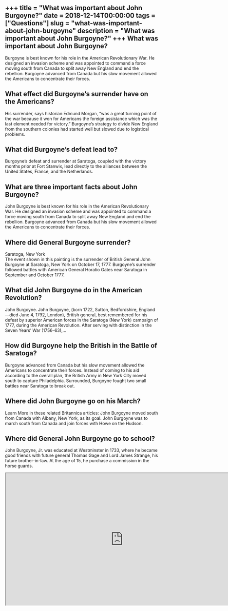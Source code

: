 +++
title = "What was important about John Burgoyne?"
date = 2018-12-14T00:00:00
tags = ["Questions"]
slug = "what-was-important-about-john-burgoyne"
description = "What was important about John Burgoyne?"
+++
What was important about John Burgoyne?
---------------------------------------

Burgoyne is best known for his role in the American Revolutionary War. He designed an invasion scheme and was appointed to command a force moving south from Canada to split away New England and end the rebellion. Burgoyne advanced from Canada but his slow movement allowed the Americans to concentrate their forces.

What effect did Burgoyne’s surrender have on the Americans?
-----------------------------------------------------------

His surrender, says historian Edmund Morgan, “was a great turning point of the war because it won for Americans the foreign assistance which was the last element needed for victory.” Burgoyne’s strategy to divide New England from the southern colonies had started well but slowed due to logistical problems.

What did Burgoyne’s defeat lead to?
-----------------------------------

Burgoyne’s defeat and surrender at Saratoga, coupled with the victory months prior at Fort Stanwix, lead directly to the alliances between the United States, France, and the Netherlands.

What are three important facts about John Burgoyne?
---------------------------------------------------

John Burgoyne is best known for his role in the American Revolutionary War. He designed an invasion scheme and was appointed to command a force moving south from Canada to split away New England and end the rebellion. Burgoyne advanced from Canada but his slow movement allowed the Americans to concentrate their forces.

Where did General Burgoyne surrender?
-------------------------------------

Saratoga, New York  
The event shown in this painting is the surrender of British General John Burgoyne at Saratoga, New York on October 17, 1777. Burgoyne’s surrender followed battles with American General Horatio Gates near Saratoga in September and October 1777.

What did John Burgoyne do in the American Revolution?
-----------------------------------------------------

John Burgoyne. John Burgoyne, (born 1722, Sutton, Bedfordshire, England—died June 4, 1792, London), British general, best remembered for his defeat by superior American forces in the Saratoga (New York) campaign of 1777, during the American Revolution. After serving with distinction in the Seven Years’ War (1756–63),…

How did Burgoyne help the British in the Battle of Saratoga?
------------------------------------------------------------

Burgoyne advanced from Canada but his slow movement allowed the Americans to concentrate their forces. Instead of coming to his aid according to the overall plan, the British Army in New York City moved south to capture Philadelphia. Surrounded, Burgoyne fought two small battles near Saratoga to break out.

Where did John Burgoyne go on his March?
----------------------------------------

Learn More in these related Britannica articles: John Burgoyne moved south from Canada with Albany, New York, as its goal. John Burgoyne was to march south from Canada and join forces with Howe on the Hudson.

Where did General John Burgoyne go to school?
---------------------------------------------

John Burgoyne, Jr. was educated at Westminster in 1733, where he became good friends with future general Thomas Gage and Lord James Strange, his future brother-in-law. At the age of 15, he purchase a commission in the horse guards.

<iframe allow="accelerometer; autoplay; clipboard-write; encrypted-media; gyroscope; picture-in-picture" allowfullscreen="" class="__youtube_prefs__  epyt-is-override  no-lazyload" data-no-lazy="1" data-origheight="433" data-origwidth="770" data-skipgform_ajax_framebjll="" height="433" id="_ytid_50414" loading="lazy" src="https://www.youtube.com/embed/xzSth3uvcPo?enablejsapi=1&autoplay=0&cc_load_policy=0&cc_lang_pref=&iv_load_policy=1&loop=0&modestbranding=0&rel=1&fs=1&playsinline=0&autohide=2&theme=dark&color=red&controls=1&" title="YouTube player" width="770"></iframe>